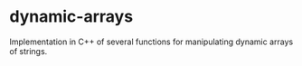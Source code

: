 # dynamic-arrays
Implementation in C++ of several functions for manipulating dynamic arrays of strings.
